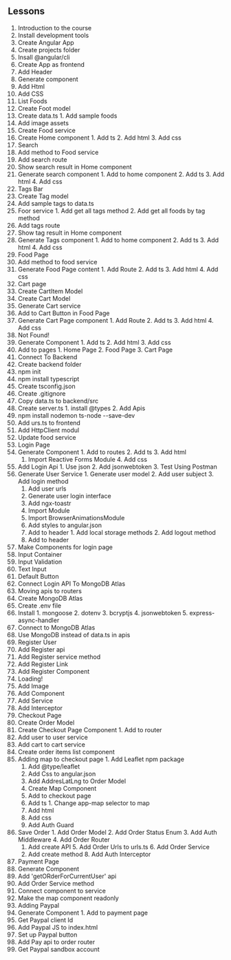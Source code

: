 ## Lessons
1. Introduction to the course
2. Install development tools
3. Create Angular App
  1. Create projects folder
  2. Insall @angular/cli
  3. Create App as frontend
4. Add Header
  1. Generate component
  2. Add Html
  3. Add CSS
5. List Foods
  1. Create Foot model
  2. Create data.ts
    1. Add sample foods
  3. Add image assets
  4. Create Food service
  5. Create Home component
    1. Add ts
    2. Add html
    3. Add css
6. Search
  1. Add method to Food service
  2. Add search route
  3. Show search result in Home component
  4. Generate search component
    1. Add to home component
    2. Add ts
    3. Add html
    4. Add css
7. Tags Bar
  1. Create Tag model
  2. Add sample tags to data.ts
  3. Foor service
    1. Add get all tags method
    2. Add get all foods by tag method
  4. Add tags route
  5. Show tag result in Home component
  6. Generate Tags component
    1. Add to home component
    2. Add ts
    3. Add html
    4. Add css
8. Food Page
  1. Add method to food service
  2. Generate Food Page content
    1. Add Route
    2. Add ts
    3. Add html
    4. Add css
9. Cart page
  1. Create CartItem Model
  2. Create Cart Model
  3. Generate Cart service
  4. Add to Cart Button in Food Page
  5. Generate Cart Page component
    1. Add Route
    2. Add ts
    3. Add html
    4. Add css
10. Not Found!
  1. Generate Component
    1. Add ts
    2. Add html
    3. Add css
  2. Add to pages
    1. Home Page
    2. Food Page
    3. Cart Page
11. Connect To Backend
  1. Create backend folder
  2. npm init
  3. npm install typescript
  4. Create tsconfig.json
  5. Create .gitignore
  6. Copy data.ts to backend/src
  8. Create server.ts
    1. install @types
    2. Add Apis
  9. npm install nodemon ts-node --save-dev
  10. Add urs.ts to frontend
  11. Add HttpClient modul
  12. Update food service
12. Login Page
  1. Generate Component
    1. Add to routes
    2. Add ts
    3. Add html
      1. Import Reactive Forms Module
    4. Add css
  2. Add Login Api
    1. Use json
    2. Add jsonwebtoken
    3. Test Using Postman
  3. Generate User Service
    1. Generate user model
    2. Add user subject
    3. Add login method
      1. Add user urls
      2. Generate user login interface
      3. Add ngx-toastr
        1. Import Module
        2. Import BrowserAnimationsModule
        3. Add styles to angular.json
      4. Add to header
    1. Add local storage methods
    2. Add logout method
      1. Add to header 
13. Make Components for login page
  1. Input Container
  2. Input Validation
  3. Text Input
  4. Default Button
14. Connect Login API To MongoDB Atlas
  1. Moving apis to routers
  2. Create MongoDB Atlas
  3. Create .env file
  4. Install
    1. mongoose
    2. dotenv
    3. bcryptjs
    4. jsonwebtoken
    5. express-async-handler
  5. Connect to MongoDB Atlas
  6. Use MongoDB instead of data.ts in apis
15. Register User
  1. Add Register api
  2. Add Register service method
  3. Add Register Link
  4. Add Register Component
16. Loading!
  1. Add Image
  2. Add Component
  3. Add Service
  4. Add Interceptor
17. Checkout Page
  1. Create Order Model
  2. Create Checkout Page Component
    1. Add to router
  3. Add user to user service
  4. Add cart to cart service
  5. Create order items list component
  6. Adding map to checkout page
    1. Add Leaflet npm package
        1. Add @type/leaflet
        2. Add Css to angular.json
      2. Add AddresLatLng to Order Model
      3. Create Map Component
        1. Add to checkout page
        2. Add ts
          1. Change app-map selector to map
        3. Add html
        4. Add css
      4. Add Auth Guard
  7. Save Order
    1. Add Order Model
    2. Add Order Status Enum
    3. Add Auth Middleware
    4. Add Order Router
      1. Add create API
    5. Add Order Urls to urls.ts
    6. Add Order Service
      1. Add create method
    8. Add Auth Interceptor
18. Payment Page
  1. Generate Component
  2. Add 'getORderForCurrentUser' api
  3. Add Order Service method
  4. Connect component to service
  5. Make the map component readonly
19. Adding Paypal
  1. Generate Component
    1. Add to payment page
  2. Get Paypal client Id
  3. Add Paypal JS to index.html
  4. Set up Paypal button
  5. Add Pay api to order router
  6. Get Paypal sandbox account